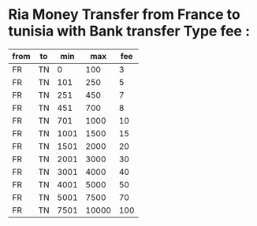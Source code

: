 # Ria Money Transfer from France to tunisia with Bank transfer Type fee :
|from|to |min |max  |fee|
|----|---|----|-----|---|
|FR  |TN |0   |100  |3  |
|FR  |TN |101 |250  |5  |
|FR  |TN |251 |450  |7  |
|FR  |TN |451 |700  |8  |
|FR  |TN |701 |1000 |10 |
|FR  |TN |1001|1500 |15 |
|FR  |TN |1501|2000 |20 |
|FR  |TN |2001|3000 |30 |
|FR  |TN |3001|4000 |40 |
|FR  |TN |4001|5000 |50 |
|FR  |TN |5001|7500 |70 |
|FR  |TN |7501|10000|100|
